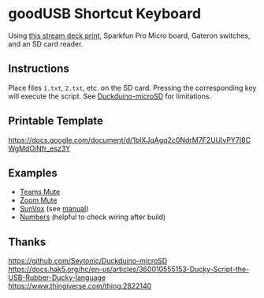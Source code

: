 # goodUSB Shortcut Keyboard
Using [this stream deck print](https://www.thingiverse.com/thing:2822140), Sparkfun Pro Micro board, Gateron switches, and an SD card reader.

## Instructions
Place files `1.txt`, `2.txt`, etc. on the SD card. Pressing the corresponding key will execute the script. See [Duckduino-microSD](https://github.com/Seytonic/Duckduino-microSD) for limitations.

## Printable Template
https://docs.google.com/document/d/1bIXJqAgq2c0NdrM7F2UUlvPY7I8CWgMdOjNfr_esz3Y

## Examples
- [Teams Mute](./examples/teams/1.txt)
- [Zoom Mute](./examples/zoom/1.txt)
- [SunVox](./examples/sunvox) (see [manual](https://www.warmplace.ru/soft/sunvox/manual.php#kbd))
- [Numbers](./examples/numbers) (helpful to check wiring after build)

## Thanks
https://github.com/Seytonic/Duckduino-microSD  
https://docs.hak5.org/hc/en-us/articles/360010555153-Ducky-Script-the-USB-Rubber-Ducky-language  
https://www.thingiverse.com/thing:2822140
